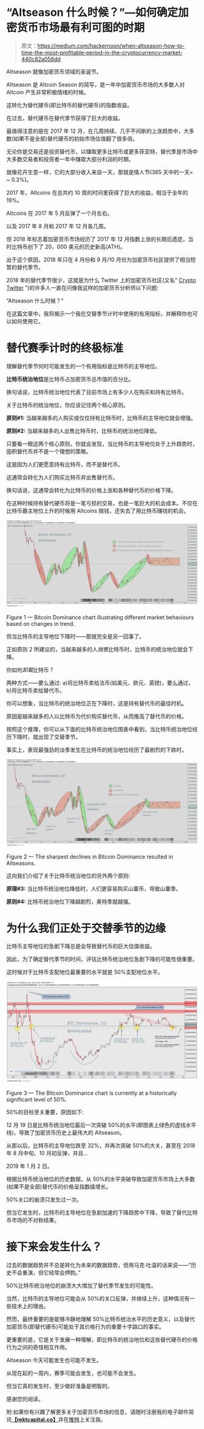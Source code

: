# “Altseason 什么时候？”—如何确定加密货币市场最有利可图的时期

> 原文：<https://medium.com/hackernoon/when-altseason-how-to-time-the-most-profitable-period-in-the-cryptocurrency-market-440c82a056dd>

Altseason 就像加密货币领域的圣诞节。

Altseason 是 Altcoin Season 的简写，是一年中加密货币市场的大多数人对 Altcoin 产生非常积极情绪的时候。

这转化为替代硬币(即比特币的替代硬币)的指数收益。

在过去，替代硬币在替代季节获得了巨大的收益。

最值得注意的是在 2017 年 12 月，在几周持续、几乎不间断的上涨趋势中，大多数(如果不是全部)替代硬币的初始市场估值翻了很多倍。

无论你是交易还是投资替代币，以赚取更多比特币或更多菲亚特，替代季是市场中大多数交易者和投资者一年中赚取大部分利润的时期。

就像花卉生意一样，它的大部分收入来自一天，那就是情人节(365 天中的一天= ~ 0.3%)。

2017 年，Altcoins 在总共约 10 周的时间里获得了巨大的收益，相当于全年的 19%。

Altcoins 在 2017 年 5 月反弹了一个月左右。

以及 2017 年 8 月和 2017 年 12 月各几周。

但 2018 年标志着加密货币市场经历了 2017 年 12 月指数上涨的长期后遗症，当时比特币创下了 20，000 美元的历史新高(ATH)。

出于这个原因，2018 年只在 4 月份和 9 月/10 月份为加密货币社区提供了相当短暂的替代季节。

2018 年的替代季节很少，这就是为什么 Twitter 上的加密货币社区(又名“ [Crypto Twitter](https://twitter.com/rektcapital) ”)的许多人一直在问像我这样的加密货币分析师以下问题:

“Altseason 什么时候？”

在这篇文章中，我将揭示一个我在交替季节计时中使用的有用指标，并解释你也可以如何使用它。

# 替代赛季计时的终极标准

理解替代季节何时可能发生的一个有用指标是比特币的主导地位。

**比特币统治地位**是比特币占加密货币总市值的百分比。

换句话说，比特币统治地位代表了目前市场上有多少人在购买和持有比特币。

关于比特币的统治地位，你应该记住两个核心原则。

**原则#1:**
当越来越多的人购买或仅仅持有比特币时，比特币的主导地位就会增强。

**原则#2:**
当越来越多的人出售比特币时，比特币的统治地位降低。

只要看一眼这两个核心原则，你就会发现，当比特币的主导地位处于上升趋势时，囤积替代币并不是一个理想的策略。

这是因为人们更愿意持有比特币，而不是替代币。

这通常会转化为人们购买比特币并出售替代币。

换句话说，这通常会转化为比特币的价格上涨和各种替代币的价格下降。

在这种时候持有替代硬币将是一笔亏损的交易，也是一笔巨大的机会成本。不仅在比特币霸主地位上升的时候用 Altcoins 赔钱，还失去了用比特币赚钱的机会。

![](img/4728ad449f334add5d8a8b4bcea4cb4c.png)

Figure 1 — Bitcoin Dominance chart illustrating different market behaviours based on changes in trend.

但当比特币的主导地位下降时——那就完全是另一回事了。

正如原则 2 所建议的，当越来越多的人*抛售*比特币时，比特币的统治地位就会下降。

你如何*卸载*比特币？

两种方式——要么通过:
a)将比特币卖给法币(如美元、欧元、英镑)，要么通过，
b)将比特币卖给替代币。

你可以想象，当比特币的统治地位正在下降时，这是持有替代币的最佳时机。

原因是越来越多的人以比特币为代价购买替代币，从而推高了替代币的价格。

按照这个推理，你可以从下面的比特币统治地位图表中看到，当比特币统治地位经历下降时，就出现了交替季节。

事实上，表现最强劲的淡季发生在比特币的统治地位经历了最剧烈的下跌时。

![](img/257a5348bc9287f5805a0d123f823b33.png)

Figure 2 — The sharpest declines in Bitcoin Dominance resulted in Altseasons.

这向我们介绍了关于比特币统治地位的另外两个原则:

**原理#3:**
当比特币统治地位降低时，人们更容易购买山寨币，导致山寨季。

**原则#4:**
比特币统治地位下降越剧烈，奥特季就越强。

# 为什么我们正处于交替季节的边缘

比特币主导地位的急剧下降总是会导致替代币的巨大估值收益。

因此，为了确定替代季节的时间，评估比特币统治地位急剧下降的可能性很重要。

这时候对于比特币支配地位最重要的水平就是 50%支配地位水平。

![](img/addcb72b7a9bb212aaf9962a83259aee.png)

Figure 3 — The Bitcoin Dominance chart is currently at a historically significant level of 50%.

50%的目标至关重要，原因如下:

12 月 19 日是比特币统治地位最后一次突破 50%的水平(即图表上绿色的虚线水平线)，导致了加密货币历史上最伟大的 Altseason。

从那以后，比特币的主导地位跌至 32%，并再次突破 50%的大关，甚至在 2018 年 8 月中旬、10 月初反弹，并且…

2019 年 1 月 2 日。

根据比特币统治地位的历史数据，从 50%的水平突破导致加密货币市场上大多数(如果不是全部)替代币的价格呈指数级增长。

50%关口的崩溃只发生过一次。

但当它发生时，比特币的主导地位在急剧加速的下降趋势中下降，导致了替代比特币市场的不对称结果。

# 接下来会发生什么？

过去的数据趋势并不总是转化为未来的数据趋势，但用马克·吐温的话来说——“历史不会重演，但它经常会押韵。”

50%比特币统治地位的崩溃大大增加了替代季节发生的可能性。

当然，比特币的主导地位可能会从 50%的关口反弹，并继续上升，这种情况有一些技术上的理由。

然而，最终重要的是能够冷静地理解 50%比特币统治水平的历史意义，以及替代加密货币(即替代硬币)可能处于其价格行为的重要十字路口的事实。

更重要的是，它是关于发展一种理解，即比特币的统治地位和这些替代硬币的价格行为之间的奇怪相互作用。

Altseason 今天可能发生也可能不发生。

从现在起的一周内，赛季可能会发生，也可能不会发生。

但当它真的发生时，至少做好准备是明智的。

感谢您的阅读。

附:如果你有兴趣了解更多关于加密货币市场的信息，请随时注册我的电子邮件简讯[**【rektcapital.co】**](https://rektcapital.co/)并在[推特](https://twitter.com/rektcapital)上关注我。